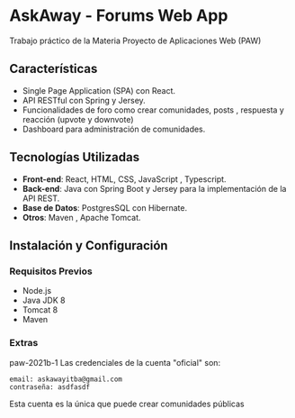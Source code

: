 # AskAway - Forums Web App

Trabajo práctico de la Materia Proyecto de Aplicaciones Web (PAW)

## Características

- Single Page Application (SPA) con React.
- API RESTful con Spring y Jersey.
- Funcionalidades de foro como crear comunidades, posts , respuesta y reacción (upvote y downvote)
- Dashboard para administración de comunidades.

## Tecnologías Utilizadas

- **Front-end**: React, HTML, CSS, JavaScript , Typescript.
- **Back-end**: Java con Spring Boot y Jersey para la implementación de la API REST.
- **Base de Datos**: PostgresSQL con Hibernate.
- **Otros**: Maven , Apache Tomcat.
  
## Instalación y Configuración

### Requisitos Previos

- Node.js
- Java JDK 8
- Tomcat 8
- Maven

### Extras
paw-2021b-1
Las credenciales de la cuenta "oficial" son:

    email: askawayitba@gmail.com
    contraseña: asdfasdf

Esta cuenta es la única que puede crear comunidades públicas
